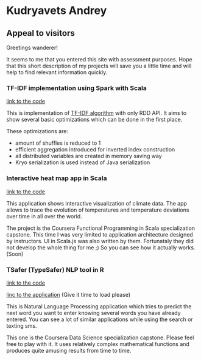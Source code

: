# Kudryavets Andrey

## Appeal to visitors
Greetings wanderer! 

It seems to me that you entered this site with assessment purposes. Hope that this short description of my projects will save you a little time and will help to find relevant information quickly.


### TF-IDF implementation using Spark with Scala 
[link to the code](https://github.com/Kudryavets/tf-idf-spark-scala)

This is implementation of [TF-IDF algorithm](https://en.wikipedia.org/wiki/Tf%E2%80%93idf) with only RDD API. It aims to show several basic optimizations which can be done in the first place. 

These optimizations are:
* amount of shuffles is reduced to 1
* efficient aggregation introduced for inverted index construction
* all distributed variables are created in memory saving way
* Kryo serialization is used instead of Java serialization


### Interactive heat map app in Scala
[link to the code](https://github.com/Kudryavets/interactive-heat-map-app-scala)

This application shows interactive visualization of climate data. The app allows to trace the evolution of temperatures and temperature deviations over time in all over the world. 

The project is the Coursera Functional Programming in Scala specialization capstone. This time I was very limited to application architecture designed by instructors. UI in Scala.js was also written by them. Fortunataly they did not develop the whole thing for me ;) So you can see how it actually works. (Soon)


### TSafer (TypeSafer) NLP tool in R
[link to the code](https://github.com/Kudryavets/typesafer-nlp-r)

[linc to the application](https://kudryavets.shinyapps.io/TSafer/) (Give it time to load please)

This is Natural Language Processing application which tries to predict the next word you want to enter knowing several words you have already entered. You can see a lot of similar applications while using the search or texting sms. 

This one is the Coursera Data Science specialization capstone. Please feel free to play with it. It uses relatively complex mathematical functions and produces quite amusing results from time to time.


